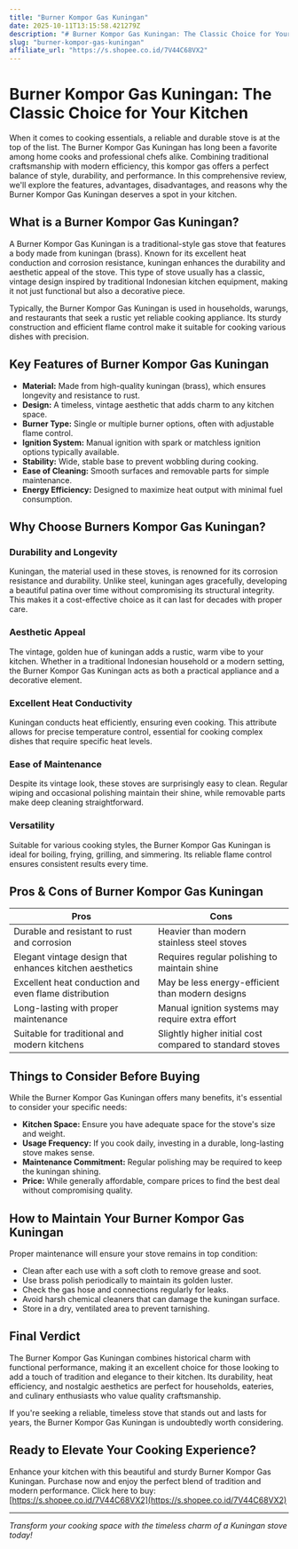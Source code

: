 ```yaml
---
title: "Burner Kompor Gas Kuningan"
date: 2025-10-11T13:15:58.421279Z
description: "# Burner Kompor Gas Kuningan: The Classic Choice for Your Kitchen..."
slug: "burner-kompor-gas-kuningan"
affiliate_url: "https://s.shopee.co.id/7V44C68VX2"
---
```

# Burner Kompor Gas Kuningan: The Classic Choice for Your Kitchen

When it comes to cooking essentials, a reliable and durable stove is at the top of the list. The Burner Kompor Gas Kuningan has long been a favorite among home cooks and professional chefs alike. Combining traditional craftsmanship with modern efficiency, this kompor gas offers a perfect balance of style, durability, and performance. In this comprehensive review, we'll explore the features, advantages, disadvantages, and reasons why the Burner Kompor Gas Kuningan deserves a spot in your kitchen.

## What is a Burner Kompor Gas Kuningan?

A Burner Kompor Gas Kuningan is a traditional-style gas stove that features a body made from kuningan (brass). Known for its excellent heat conduction and corrosion resistance, kuningan enhances the durability and aesthetic appeal of the stove. This type of stove usually has a classic, vintage design inspired by traditional Indonesian kitchen equipment, making it not just functional but also a decorative piece.

Typically, the Burner Kompor Gas Kuningan is used in households, warungs, and restaurants that seek a rustic yet reliable cooking appliance. Its sturdy construction and efficient flame control make it suitable for cooking various dishes with precision.

## Key Features of Burner Kompor Gas Kuningan

- **Material:** Made from high-quality kuningan (brass), which ensures longevity and resistance to rust.
- **Design:** A timeless, vintage aesthetic that adds charm to any kitchen space.
- **Burner Type:** Single or multiple burner options, often with adjustable flame control.
- **Ignition System:** Manual ignition with spark or matchless ignition options typically available.
- **Stability:** Wide, stable base to prevent wobbling during cooking.
- **Ease of Cleaning:** Smooth surfaces and removable parts for simple maintenance.
- **Energy Efficiency:** Designed to maximize heat output with minimal fuel consumption.

## Why Choose Burners Kompor Gas Kuningan?

### Durability and Longevity

Kuningan, the material used in these stoves, is renowned for its corrosion resistance and durability. Unlike steel, kuningan ages gracefully, developing a beautiful patina over time without compromising its structural integrity. This makes it a cost-effective choice as it can last for decades with proper care.

### Aesthetic Appeal

The vintage, golden hue of kuningan adds a rustic, warm vibe to your kitchen. Whether in a traditional Indonesian household or a modern setting, the Burner Kompor Gas Kuningan acts as both a practical appliance and a decorative element.

### Excellent Heat Conductivity

Kuningan conducts heat efficiently, ensuring even cooking. This attribute allows for precise temperature control, essential for cooking complex dishes that require specific heat levels.

### Ease of Maintenance

Despite its vintage look, these stoves are surprisingly easy to clean. Regular wiping and occasional polishing maintain their shine, while removable parts make deep cleaning straightforward.

### Versatility

Suitable for various cooking styles, the Burner Kompor Gas Kuningan is ideal for boiling, frying, grilling, and simmering. Its reliable flame control ensures consistent results every time.

## Pros & Cons of Burner Kompor Gas Kuningan

| Pros                                                      | Cons                                               |
|------------------------------------------------------------|----------------------------------------------------|
| Durable and resistant to rust and corrosion               | Heavier than modern stainless steel stoves      |
| Elegant vintage design that enhances kitchen aesthetics   | Requires regular polishing to maintain shine   |
| Excellent heat conduction and even flame distribution     | May be less energy-efficient than modern designs |
| Long-lasting with proper maintenance                      | Manual ignition systems may require extra effort|
| Suitable for traditional and modern kitchens               | Slightly higher initial cost compared to standard stoves |

## Things to Consider Before Buying

While the Burner Kompor Gas Kuningan offers many benefits, it's essential to consider your specific needs:

- **Kitchen Space:** Ensure you have adequate space for the stove's size and weight.
- **Usage Frequency:** If you cook daily, investing in a durable, long-lasting stove makes sense.
- **Maintenance Commitment:** Regular polishing may be required to keep the kuningan shining.
- **Price:** While generally affordable, compare prices to find the best deal without compromising quality.

## How to Maintain Your Burner Kompor Gas Kuningan

Proper maintenance will ensure your stove remains in top condition:

- Clean after each use with a soft cloth to remove grease and soot.
- Use brass polish periodically to maintain its golden luster.
- Check the gas hose and connections regularly for leaks.
- Avoid harsh chemical cleaners that can damage the kuningan surface.
- Store in a dry, ventilated area to prevent tarnishing.

## Final Verdict

The Burner Kompor Gas Kuningan combines historical charm with functional performance, making it an excellent choice for those looking to add a touch of tradition and elegance to their kitchen. Its durability, heat efficiency, and nostalgic aesthetics are perfect for households, eateries, and culinary enthusiasts who value quality craftsmanship.

If you're seeking a reliable, timeless stove that stands out and lasts for years, the Burner Kompor Gas Kuningan is undoubtedly worth considering.

## Ready to Elevate Your Cooking Experience?

Enhance your kitchen with this beautiful and sturdy Burner Kompor Gas Kuningan. Purchase now and enjoy the perfect blend of tradition and modern performance. Click here to buy: [https://s.shopee.co.id/7V44C68VX2](https://s.shopee.co.id/7V44C68VX2)

---

*Transform your cooking space with the timeless charm of a Kuningan stove today!*